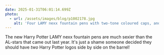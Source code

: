 ```yaml
---
date: 2025-01-31T06:01:14.699Z
photo:
  - url: /assets/images/blog/p1002178.jpg
    alt: 'Four LAMY nexx fountain pens with two-tone coloured caps, and black lacquered barrels, each emblazoned with two Harry Potter logos (a short "HP" and a full "Harry Potter") and a house name: Slytherin, Ravenclaw, Gryffindor, Hufflepuff'
---
```


The new Harry Potter LAMY nexx fountain pens are much sexier than the AL-stars that came out last year. It's just a shame someone decided they should have _two_ Harry Potter logos side by side on the barrel!

